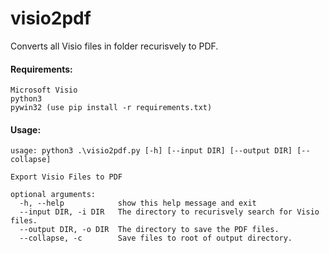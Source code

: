 # visio2pdf

Converts all Visio files in folder recurisvely to PDF.

#### Requirements:
```
Microsoft Visio
python3
pywin32 (use pip install -r requirements.txt)
```

#### Usage:

```
usage: python3 .\visio2pdf.py [-h] [--input DIR] [--output DIR] [--collapse]

Export Visio Files to PDF

optional arguments:
  -h, --help            show this help message and exit
  --input DIR, -i DIR   The directory to recurisvely search for Visio files.
  --output DIR, -o DIR  The directory to save the PDF files.
  --collapse, -c        Save files to root of output directory.
```
